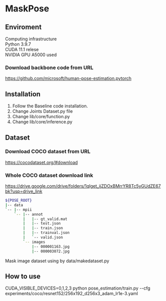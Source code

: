 # MaskPose

Enviroment
---
Computing infrastructure  
Python 3.9.7    
CUDA 11.1 relese  
NVIDIA GPU A5000 used  

### Download backbone code from URL
https://github.com/microsoft/human-pose-estimation.pytorch

Installation 
---
1. Follow the Baseline code installation.
2. Change Joints Dataset.py file
3. Change lib/core/function.py
4. Change lib/core/inference.py

Dataset
---
### Download COCO dataset from URL
https://cocodataset.org/#download

### Whole COCO dataset download link
https://drive.google.com/drive/folders/1qlget_ijZDOxBMrrYR8Tc5yGUdZE67bk?usp=drive_link

```bash
${POSE_ROOT}
|-- data
`-- |-- mpii
    `-- |-- annot
        |   |-- gt_valid.mat
        |   |-- test.json
        |   |-- train.json
        |   |-- trainval.json
        |   `-- valid.json
        `-- images
            |-- 000001163.jpg
            |-- 000003072.jpg
```

Mask image dataset using by data/makedataset.py

How to use
---
CUDA_VISIBLE_DEVICES=0,1,2,3 python pose_estimation/train.py --cfg experiments/coco/resnet152/256x192_d256x3_adam_lr1e-3.yaml
